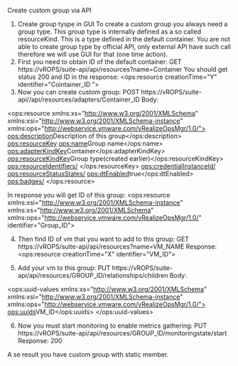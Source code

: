 Create custom group via API

1. Create group tyspe in GUI
To create a custom group you always need a group type. This group type is internally defined as a so called resourceKind. This is a type defined in the default container. You are not able to create group type by official API, only external API have such call therefore we will use GUI for that (one time action).
2. First you need to obtain ID of the default container:
GET https://vROPS/suite-api/api/resources?name=Container
You should get status 200 and ID in the response:
<ops:resource creationTime="Y" identifier="Cointainer_ID ">
3. Now you can create custom group:
POST https://vROPS/suite-api//api/resources/adapters/Container_ID
Body:
<?xml version="1.0" encoding="UTF-8" standalone="yes"?>
<ops:resource xmlns:xs="http://www.w3.org/2001/XMLSchema" xmlns:xsi="http://www.w3.org/2001/XMLSchema-instance" xmlns:ops="http://webservice.vmware.com/vRealizeOpsMgr/1.0/">
<ops:description>Description of this group</ops:description>
<ops:resourceKey>
<ops:name>Group name</ops:name>
<ops:adapterKindKey>Container</ops:adapterKindKey>
<ops:resourceKindKey>Group type(created earlier)</ops:resourceKindKey>
<ops:resourceIdentifiers/>
</ops:resourceKey>
<ops:credentialInstanceId/>
<ops:resourceStatusStates/>
<ops:dtEnabled>true</ops:dtEnabled>
<ops:badges/>
</ops:resource>

In response you will get ID of this group:
<ops:resource xmlns:xsi="http://www.w3.org/2001/XMLSchema-instance" xmlns:xs="http://www.w3.org/2001/XMLSchema" xmlns:ops="http://webservice.vmware.com/vRealizeOpsMgr/1.0/" identifier="Group_ID">


4. Then find ID of vm that you want to add to this group: 
GET https://vROPS/suite-api/api/resources?name=VM_NAME
    Response:
<ops:resource creationTime="X" identifier="VM_ID">

5. Add your vm to this group:
PUT https://vROPS/suite-api/api/resources/GROUP_ID/relationships/children
    Body:
<?xml version="1.0" encoding="UTF-8" standalone="yes"?>
<ops:uuid-values xmlns:xs="http://www.w3.org/2001/XMLSchema" xmlns:xsi="http://www.w3.org/2001/XMLSchema-instance" xmlns:ops="http://webservice.vmware.com/vRealizeOpsMgr/1.0/">
<ops:uuids>VM_ID</ops:uuids>
</ops:uuid-values>


6. Now you must start monitoring to enable metrics gathering:
PUT https://vROPS/suite-api/api/resources/GROUP_ID/monitoringstate/start
    Response: 200

A se result you have custom group with static member.
